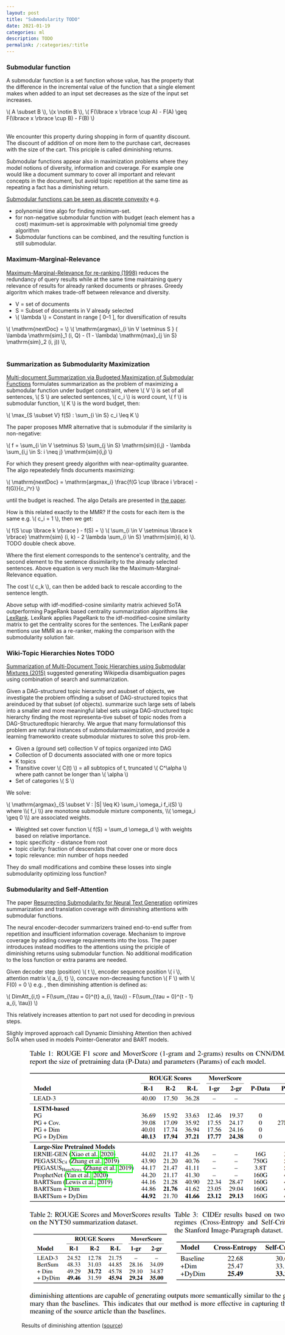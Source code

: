 ```yaml
---
layout: post
title: "Submodularity TODO"
date: 2021-01-19
categories: ml
description: TODO
permalink: /:categories/:title
---
```


[comment]: <> (image: /images/transformer-feed-forward.png)

<script src="https://polyfill.io/v3/polyfill.min.js?features=es6"></script>
<script id="MathJax-script" async src="https://cdn.jsdelivr.net/npm/mathjax@3/es5/tex-mml-chtml.js"></script>


### Submodular function

A submodular function is a set function whose value, has the property that the difference in the incremental value of the function that a single element makes when added to an input set decreases as the size of the input set increases.

<div>
\( A \subset B \), 
\(x \notin B \),
\( F(\lbrace x \rbrace \cup A) - F(A) \geq F(\lbrace x \rbrace \cup B) - F(B) \)
</div>
<br>

We encounter this property during shopping in form of quantity discount.
The discount of addition of on more item to the purchase cart, decreases with the size of the cart.
This priciple is called diminishing returns.

Submodular functions appear also in maximization problems where they model notions of diversity, information and coverage.
For example one would like a document summary to cover all important and relevant concepts in the document,
but avoid topic repetition at the same time as repeating a fact has a diminishing return.

[Submodular functions can be seen as discrete convexity](https://web.cs.elte.hu/~lovasz/scans/submodular.pdf) e.g.
- polynomial time algo for finding minimum-set.
- for non-negative submodular function with budget (each element has a cost) maximum-set is approximable with polynomial time greedy algorithm
- Submodular functions can be combined, and the resulting function is still submodular.


### Maximum-Marginal-Relevance
[Maximum-Marginal-Relevance for re-ranking (1998)](https://www.cs.cmu.edu/~jgc/publication/The_Use_MMR_Diversity_Based_LTMIR_1998.pdf)
reduces the redundancy of query results while at the same time maintaining query relevance of results for already ranked documents or phrases.
Greedy algoritm which makes trade-off between relevance and diversity.

- V = set of documents
- S = Subset of documents in V already selected
- \\( \lambda \\) = Constant in range [ 0–1 ], for diversification of results

<div>
\( \mathrm{nextDoc} = \)
\( \mathrm{argmax}_{i \in V \setminus S } ( \lambda \mathrm{sim}_1 (i, Q) - (1 - \lambda) \mathrm{max}_{j \in S} \mathrm{sim}_2 (i, j)) \),
</div>
<br>



### Summarization as Submodularity Maximization

[Multi-document Summarization via Budgeted Maximization of Submodular Functions](https://www.aclweb.org/anthology/N10-1134.pdf)
formulates summarization as the problem of maximizing a submodular function under budget constraint,
where \\( V \\) is set of all sentences, \\( S \\) are selected sentences, \\( c_i \\) is word count, \\( f \\) is submodular function, \\( K \\) is the word budget, then:

\\( \max_{S \subset V} f(S) : \sum_{i \in S} c_i \leq K \\)


The paper proposes MMR alternative that is submodular if the similarity is non-negative:

\\( f = \sum_{i \in V \setminus S} \sum_{j \in S} \mathrm{sim}(i,j) - \lambda \sum_{i,j \in S: i \neq j} \mathrm{sim}(i,j) \\)

For which they present greedy algorithm with near-optimality guarantee. The algo repeatedely finds documents maximizing:

\\( \mathrm{nextDoc} = \mathrm{argmax_i} \frac{f(G \cup \lbrace i \rbrace) - f(G)}{c_i^r} \\)

until the budget is reached. The algo Details are presented in [the paper](https://www.aclweb.org/anthology/N10-1134.pdf).

How is this related exactly to the MMR? If the costs for each item is the same e.g. \\( c_i = 1 \\), then we get:

<div>
\(  f(S \cup \lbrace k \rbrace ) - f(S) = \)
\(  \sum_{i \in V \setminus \lbrace k \rbrace} \mathrm{sim} (i, k) - 2 \lambda \sum_{i \in S} \mathrm{sim}(i, k) \).
</div>
TODO double check above.

Where the first element corresponds to the sentence's centrality,
and the second element to the sentence dissimilarity to the already selected sentences.
Above equation is very much like the Maximum-Marginal-Relevance equation.

The cost \\( c_k \\), can then be added back to rescale according to the sentence length.

Above setup with idf-modified-cosine similarity matrix achieved SoTA outperforming PageRank based centrality summarization algorithms like [LexRank](https://arxiv.org/pdf/1109.2128.pdf).
LexRank applies PageRank to the idf-modified-cosine similarity matrix to get the centrality scores for the sentences.
The LexRank paper mentions use MMR as a re-ranker, making the comparison with the submodularity solution fair.


### Wiki-Topic Hierarchies Notes TODO

[Summarization of Multi-Document Topic Hierarchies using Submodular Mixtures (2015)](https://www.aclweb.org/anthology/P15-1054.pdf)
suggested generating Wikipedia disambiguation pages using combination of search and summarization.

Given a DAG-structured topic hierarchy and asubset of objects, we investigate the problem offinding a subset of DAG-structured topics that areinduced by that subset (of objects).
summarize such large sets of labels into a smaller and more meaningful label sets usinga DAG-structured topic hierarchy
finding the most representa-tive subset of topic nodes from a DAG-Structuredtopic hierarchy. We argue that many formulationsof this problem are natural instances of submodularmaximization, and provide a learning frameworkto create submodular mixtures to solve this prob-lem.

- Given a (ground set) collection V of topics organized into DAG
- Collection of D documents associated with one or more topics
- K topics
- Transitive cover \\( C(t) \\) = all subtopics of t, truncated \\( C^\alpha \\) where path cannot be longer than \\( \alpha \\)
- Set of categories \\( S \\)

We solve:

<div>
\( \mathrm{argmax}_{S \subset V : |S| \leq K} \sum_i \omega_i f_i(S) \)
</div>
where \\( f_i \\) are monotone submodule mixture components, \\( \omega_i \geq 0 \\) are associated weights.

- Weighted set cover function \\( f(S) = \sum_d \omega_d  \\) with weights based on relative importance.
- topic specificity - distance from root
- topic clarity: fraction of descendats that cover one or more docs
- topic relevance: min number of hops needed

They do small modifications and combine these losses into single submodularity optimizing loss function?


### Submodularity and Self-Attention

The paper [Resurrecting Submodularity for Neural Text Generation](https://arxiv.org/abs/1911.03014) optimizes summarization and translation coverage with diminishing attentions with submodular functions.

The neural encoder-decoder summarizers trained end-to-end suffer from repetition and insufficient information coverage.
Mechanism to improve coverage by adding coverage requirements into the loss.
The paper introduces instead modifies to the attentions using the priciple of diminishing returns using submodular function.
No additional modification to the loss function or extra params are needed.

[comment]: <> (At each decoding step for one self-attention head there is single attention vector which is used for the next token prediction.)
Given decoder step (position) \\( t \\),
encoder sequence position \\( i \\),
attention matrix \\( a_{i, t} \\),
concave non-decreasing function \\( F \\) with \\( F(0) = 0 \\) e.g. ,
then diminishing attention is defined as:

\\( DimAtt_{i,t} = F(\sum_{\tau = 0}^{t} a_{i, \tau}) - F(\sum_{\tau = 0}^{t - 1} a_{i, \tau}) \\)


This relatively increases attention to part not used for decoding in previous steps.

Slighly improved approach call Dynamic Dimishing Attention then achived SoTA when used in models Pointer-Generator and BART models.


<figure class="figure">
    <img
        class="figure-img img-fluid rounded"
        alt="Results of diminishing attention"
        src="/images/diminishing-attention.png"
        style="max-width: 900px">
    <figcaption class="figure-caption">
        Results of diminishing attention (<a href="https://arxiv.org/abs/1911.03014">source</a>) 
    </figcaption>
</figure>
